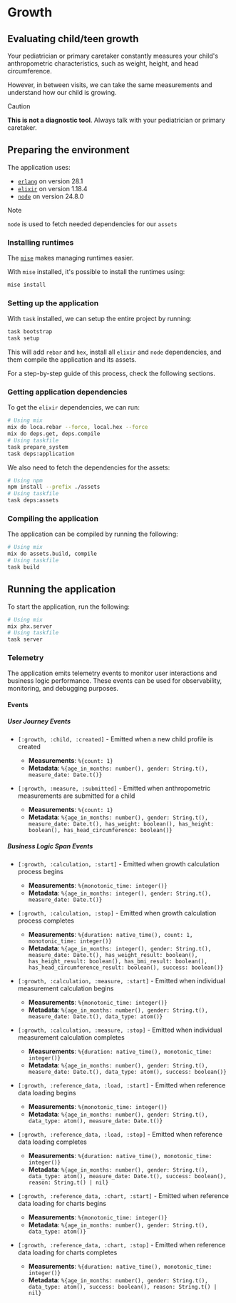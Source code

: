 # Growth

## Evaluating child/teen growth

Your pediatrician or primary caretaker constantly measures your child's anthropometric characteristics, such as weight, height, and head circumference.

However, in between visits, we can take the same measurements and understand how our child is growing.

> [!CAUTION]
> **This is not a diagnostic tool**. Always talk with your pediatrician or primary caretaker.

## Preparing the environment

The application uses:

* [`erlang`](https://www.erlang.org/) on version 28.1
* [`elixir`](https://elixir-lang.org/) on version 1.18.4
* [`node`](https://nodejs.org/en) on version 24.8.0

> [!NOTE]
> `node` is used to fetch needed dependencies for our `assets`

### Installing runtimes

The [`mise`](https://mise.jdx.dev) makes managing runtimes easier.

With `mise` installed, it's possible to install the runtimes using:

```bash
mise install
```

### Setting up the application

With `task` installed, we can setup the entire project by running:

```bash
task bootstrap
task setup
```

This will add `rebar` and `hex`, install all `elixir` and `node` dependencies, and them compile the application and its assets.

For a step-by-step guide of this process, check the following sections.

### Getting application dependencies

To get the `elixir` dependencies, we can run:

```bash
# Using mix
mix do loca.rebar --force, local.hex --force
mix do deps.get, deps.compile
# Using taskfile
task prepare_system
task deps:application
```

We also need to fetch the dependencies for the assets:

```bash
# Using npm
npm install --prefix ./assets
# Using taskfile
task deps:assets
```

### Compiling the application

The application can be compiled by running the following:

```bash
# Using mix
mix do assets.build, compile
# Using taskfile
task build
```

## Running the application

To start the application, run the following:

```bash
# Using mix
mix phx.server
# Using taskfile
task server
```

### Telemetry

The application emits telemetry events to monitor user interactions and business logic performance. These events can be used for observability, monitoring, and debugging purposes.

#### Events

##### User Journey Events

* `[:growth, :child, :created]` - Emitted when a new child profile is created
  - **Measurements**: `%{count: 1}`
  - **Metadata**: `%{age_in_months: number(), gender: String.t(), measure_date: Date.t()}`

* `[:growth, :measure, :submitted]` - Emitted when anthropometric measurements are submitted for a child
  - **Measurements**: `%{count: 1}`
  - **Metadata**: `%{age_in_months: number(), gender: String.t(), measure_date: Date.t(), has_weight: boolean(), has_height: boolean(), has_head_circumference: boolean()}`

##### Business Logic Span Events

* `[:growth, :calculation, :start]` - Emitted when growth calculation process begins
  - **Measurements**: `%{monotonic_time: integer()}`
  - **Metadata**: `%{age_in_months: integer(), gender: String.t(), measure_date: Date.t()}`

* `[:growth, :calculation, :stop]` - Emitted when growth calculation process completes
  - **Measurements**: `%{duration: native_time(), count: 1, monotonic_time: integer()}`
  - **Metadata**: `%{age_in_months: integer(), gender: String.t(), measure_date: Date.t(), has_weight_result: boolean(), has_height_result: boolean(), has_bmi_result: boolean(), has_head_circumference_result: boolean(), success: boolean()}`

* `[:growth, :calculation, :measure, :start]` - Emitted when individual measurement calculation begins
  - **Measurements**: `%{monotonic_time: integer()}`
  - **Metadata**: `%{age_in_months: number(), gender: String.t(), measure_date: Date.t(), data_type: atom()}`

* `[:growth, :calculation, :measure, :stop]` - Emitted when individual measurement calculation completes
  - **Measurements**: `%{duration: native_time(), monotonic_time: integer()}`
  - **Metadata**: `%{age_in_months: number(), gender: String.t(), measure_date: Date.t(), data_type: atom(), success: boolean()}`

* `[:growth, :reference_data, :load, :start]` - Emitted when reference data loading begins
  - **Measurements**: `%{monotonic_time: integer()}`
  - **Metadata**: `%{age_in_months: number(), gender: String.t(), data_type: atom(), measure_date: Date.t()}`

* `[:growth, :reference_data, :load, :stop]` - Emitted when reference data loading completes
  - **Measurements**: `%{duration: native_time(), monotonic_time: integer()}`
  - **Metadata**: `%{age_in_months: number(), gender: String.t(), data_type: atom(), measure_date: Date.t(), success: boolean(), reason: String.t() | nil}`

* `[:growth, :reference_data, :chart, :start]` - Emitted when reference data loading for charts begins
  - **Measurements**: `%{monotonic_time: integer()}`
  - **Metadata**: `%{age_in_months: number(), gender: String.t(), data_type: atom()}`

* `[:growth, :reference_data, :chart, :stop]` - Emitted when reference data loading for charts completes
  - **Measurements**: `%{duration: native_time(), monotonic_time: integer()}`
  - **Metadata**: `%{age_in_months: number(), gender: String.t(), data_type: atom(), success: boolean(), reason: String.t() | nil}`
